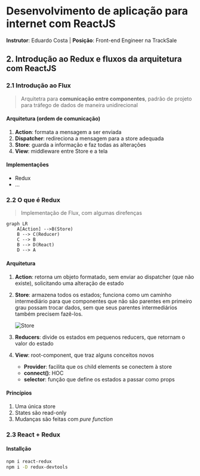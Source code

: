 # Desenvolvimento de aplicação para internet com ReactJS

**Instrutor**: Eduardo Costa | **Posição**: Front-end Engineer na TrackSale



## 2. Introdução ao Redux e fluxos da arquitetura com ReactJS

### 2.1 Introdução ao Flux

> Arquitetra para **comunicação entre componentes**, padrão de projeto para tráfego de dados de maneira unidirecional

#### Arquitetura (ordem de comunicação)

1. **Action**: formata a mensagem a ser enviada
2. **Dispatcher**: redireciona a mensagem para a store adequada
3. **Store**: guarda a informação e faz todas as  alterações 
4. **View**: middleware entre Store e a tela

#### Implementações

* Redux
* ...

### 2.2 O que é Redux

> Implementação de Flux, com algumas direfenças

```mermaid
graph LR
	A[Action] -->B(Store)
    B --> C(Reducer)
    C --> B
    B --> D(React)
	D --> A
```

#### Arquitetura

1. **Action**: retorna um objeto formatado, sem enviar ao dispatcher (que não existe), solicitando uma alteração de estado

2. **Store**: armazena todos os estados; funciona como um caminho intermediário para que componentes que não são parentes em primeiro grau possam trocar dados, sem que seus parentes intermediários também precisem fazê-los.

   ![Store](https://kenzie.com.br/blog/wp-content/uploads/2021/01/o-que-e-redux-1.png)

3. **Reducers**: divide os estados em pequenos reducers, que retornam o valor do estado

4. **View**: root-component, que traz alguns conceitos novos

   * **Provider**: facilita que os child elements se conectem à store
   * **connect()**: HOC
   * **selector**: função que define os estados a passar como props



#### Princípios

1. Uma única store
2. States são read-only
3. Mudanças são feitas com *pure function*



### 2.3 React + Redux

#### Installção

```bash
npm i react-redux
npm i -D redux-devtools
```



